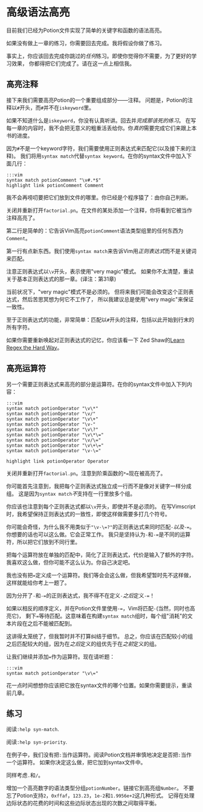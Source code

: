 高级语法高亮
============================

目前我们已经为Potion文件实现了简单的关键字和函数的语法高亮。

如果没有做上一章的练习，你需要回去完成。我将假设你做了练习。

事实上，你应该回去完成你跳过的*任何*练习。即使你觉得你不需要，为了更好的学习效果，
你都得把它们完成了。请在这一点上相信我。

高亮注释
---------------------

接下来我们需要高亮Potion的一个重要组成部分——注释。
问题是，Potion的注释以`#`开头，而`#`并不在`iskeyword`里。

如果不知道什么是`iskeyword`，你没有认真听讲。回去并*完成那该死的练习*。
在写每一章的内容时，我不会把无意义的粗重活丢给你。你*真的*需要完成它们来跟上本书的进度。

因为`#`不是一个keyword字符，我们需要使用正则表达式来匹配它(以及接下来的注释)。
我们将用`syntax match`代替`syntax keyword`。在你的syntax文件中加入下面几行：

    :::vim
    syntax match potionComment "\v#.*$"
    highlight link potionComment Comment

我不会再唠叨要把它们放到文件的哪里。你已经是个程序猿了：由你自己判断。

关闭并重新打开`factorial.pn`。在文件的某处添加一个注释，你将看到它被当作注释高亮了。

第二行是简单的：它告诉Vim高亮`potionComment`语法类型组里的任何东西为`Comment`。

第一行有点新东西。我们使用`syntax match`来告诉Vim用*正则表达式*而不是关键词来匹配。

注意正则表达式以`\v`开头，表示使用"very magic"模式。
如果你不太清楚，重读关于基本正则表达式的那一章。(译注：第31章)

当前状况下，"very magic"模式不是必须的。
但将来我们可能会改变这个正则表达式，然后苦思冥想为何它不工作了，
所以我建议总是使用"very magic"来保证一致性。

至于正则表达式的功能，非常简单：匹配以`#`开头的注释，包括以此开始到行末的所有字符。

如果你需要重新唤起对正则表达式的记忆，你应该看一下
Zed Shaw的[Learn Regex the Hard Way][regex]。

[regex]: http://regex.learncodethehardway.org/

高亮运算符
----------------------

另一个需要正则表达式来高亮的部分是运算符。在你的syntax文件中加入下列内容：

    :::vim
    syntax match potionOperator "\v\*"
    syntax match potionOperator "\v/"
    syntax match potionOperator "\v\+"
    syntax match potionOperator "\v-"
    syntax match potionOperator "\v\?"
    syntax match potionOperator "\v\*\="
    syntax match potionOperator "\v/\="
    syntax match potionOperator "\v\+\="
    syntax match potionOperator "\v-\="

    highlight link potionOperator Operator

关闭并重新打开`factorial.pn`。注意到阶乘函数的`*=`现在被高亮了。

你可能首先注意到，我把每个正则表达式独立成一行而不是像对关键字一样分成组。
这是因为`syntax match`*不*支持在一行里放多个组。

你应该也注意到每个正则表达式都以`\v`开头，即使并不是必须的。
在写Vimscript时，我希望保持正则表达式的一致性，即使这样做需要多打几个符号。

你可能会奇怪，为什么我不用类似于`"\v-\=?"`的正则表达式来同时匹配`-`*以及*`-=`。
你想要的话也可以这么做。它会正常工作。
我只是坚持认为`-`和`-=`是不同的运算符，所以把它们放到不同行里。

把每个运算符放在单独的匹配中，简化了正则表达式，代价是输入了额外的字符。
我喜欢这么做，但你可能不这么认为。你自己决定吧。

我也没有把`=`定义成一个运算符。我们等会会这么做，但我希望暂时先不这样做，这样就能给你考上一题了。

因为分开了`-`和`-=`的正则表达式，我不得不在定义`-`*之后*定义`-=`！

如果以相反的顺序定义，并在Potion文件里使用`-=`，Vim将匹配`-`(当然，同时也高亮它)，
剩下`=`等待匹配。这意味着在构建`syntax match`组时，每个组"消耗"的文本片段在之后不能被匹配到。

这讲得太笼统了，但我暂时并不打算纠结于细节。
总之，你应该在匹配较小的组之后匹配较大的组，因为在*之后*定义的组优先于在*之前*定义的组。

让我们继续并添加`=`作为运算符。现在请听题：

    :::vim
    syntax match potionOperator "\v\="

花一点时间想想你应该把它放在syntax文件的哪个位置。如果你需要提示，重读前几章。

练习
---------

阅读`:help syn-match`.

阅读`:help syn-priority`.

在例子中，我们没有把`:`当作运算符。阅读Potion文档并审慎地决定是否把`:`当作一个运算符。
如果你决定这么做，把它加到syntax文件中。

同样考虑`.`和`/`。

增加一个高亮数字的语法类型分组`potionNumber`。链接它到高亮组`Number`。
不要忘了Potion支持`2`，`0xffaf`，`123.23`，`1e-2`和`1.9956e+2`这几种形式。
记得在处理边际状态的花费的时间和这些边际状态出现的次数之间取得平衡。
